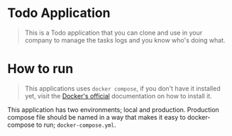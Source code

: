 # Todo Application

> This is a Todo application that you can clone and use in your company to manage the tasks logs and you know who's doing what.

# How to run

> This applications uses `docker compose`, if you don't have it installed yet, visit the [Docker's official](https://docs.docker.com/compose/install/) documentation on how to install it.

This application has two environments; local and production. Production compose file should be named in a way that makes it easy to docker-compose to run; `docker-compose.yml`.
